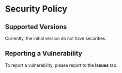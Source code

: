 # Security Policy

## Supported Versions

Currently, the initial version do not have securities.

## Reporting a Vulnerability

To report a vulnerability, please report to the **Issues** tab.
